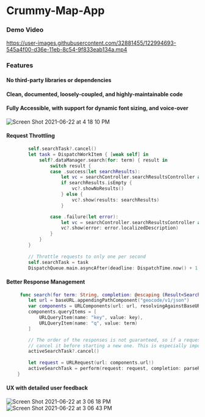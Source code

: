 # Crummy-Map-App

### Demo Video

https://user-images.githubusercontent.com/32881455/122994693-545a4f00-d36e-11eb-8c54-9f833eab134a.mp4

### Features

#### No third-party libraries or dependencies

#### Clean, documented, loosely-coupled, and highly-maintainable code

#### Fully Accessible, with support for dynamic font sizing, and voice-over

![Screen Shot 2021-06-22 at 4 18 10 PM](https://user-images.githubusercontent.com/32881455/123000712-89b66b00-d375-11eb-9f0a-6bad237010ac.png)

#### Request Throttling

```swift
        self.searchTask?.cancel()
        let task = DispatchWorkItem { [weak self] in
            self?.dataManager.search(for: term) { result in
                switch result {
                case .success(let searchResults):
                    let vc = searchController.searchResultsController as? SearchResultsViewController
                    if searchResults.isEmpty {
                        vc?.showNoResults()
                    } else {
                        vc?.show(results: searchResults)
                    }

                case .failure(let error):
                    let vc = searchController.searchResultsController as? SearchResultsViewController
                    vc?.show(error: error.localizedDescription)
                }
            }
        }
        
        // Throttle requests to only one per second
        self.searchTask = task
        DispatchQueue.main.asyncAfter(deadline: DispatchTime.now() + 1, execute: task)
```

#### Better Response Management

```swift
     func search(for term: String, completion: @escaping (Result<SearchResponse, SearchError>) -> Void) {
        let url = baseURL.appendingPathComponent("geocode/v1/json")
        var components = URLComponents(url: url, resolvingAgainstBaseURL: false)!
        components.queryItems = [
            URLQueryItem(name: "key", value: key),
            URLQueryItem(name: "q", value: term)
        ]

        // The order of the responses is not guaranteed, so if a request is already in progress, we should
        // cancel it before starting a new one. This is especially important in low-bandwith environments.
        activeSearchTask?.cancel()
        
        let request = URLRequest(url: components.url!)
        activeSearchTask = perform(request: request, completion: parseResponse(completion: completion))
    }
```

#### UX with detailed user feedback

![Screen Shot 2021-06-22 at 3 06 18 PM](https://user-images.githubusercontent.com/32881455/122996229-3d1c6100-d370-11eb-996b-4c4618bc8a27.png)
![Screen Shot 2021-06-22 at 3 06 43 PM](https://user-images.githubusercontent.com/32881455/122996231-3db4f780-d370-11eb-9be8-5f20d07a9bcd.png)

